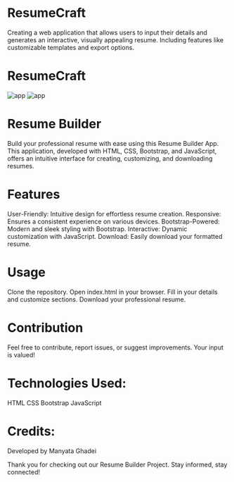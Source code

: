 # ResumeCraft
Creating a web application that allows users to input their details and generates an  interactive, visually appealing resume. Including features like customizable templates and export options.
# ResumeCraft


![app](assets/Front.png) 
![app](assets/Resume.png)

# Resume Builder
Build your professional resume with ease using this Resume Builder App. This application, developed with HTML, CSS, Bootstrap, and JavaScript, offers an intuitive interface for creating, customizing, and downloading resumes.

# Features
User-Friendly: Intuitive design for effortless resume creation.
Responsive: Ensures a consistent experience on various devices.
Bootstrap-Powered: Modern and sleek styling with Bootstrap.
Interactive: Dynamic customization with JavaScript.
Download: Easily download your formatted resume.

# Usage
Clone the repository.
Open index.html in your browser.
Fill in your details and customize sections.
Download your professional resume.

# Contribution
Feel free to contribute, report issues, or suggest improvements. Your input is valued!

# Technologies Used:
HTML
CSS
Bootstrap
JavaScript

# Credits:
Developed by Manyata Ghadei

Thank you for checking out our Resume Builder Project. Stay informed, stay connected!
